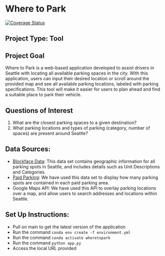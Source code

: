 # Where to Park

[![Coverage Status](https://coveralls.io/repos/github/jennywong01/wheretopark/badge.svg?branch=main)](https://coveralls.io/github/jennywong01/wheretopark?branch=main)

## Project Type: Tool

## Project Goal
Where to Park is a web-based application developed to assist drivers in Seattle with locating all available parking spaces in the city. With this application, users can input their desired location or scroll around the provided map and see all available parking locations, labeled with parking specifications. This tool will make it easier for users to plan ahead and find a suitable place to park their vehicle.

## Questions of Interest
1. What are the closest parking spaces to a given destination?
2. What parking locations and types of parking (category, number of spaces) are present around Seattle? 
  
## Data Sources:
- [Blockface Data](https://data-seattlecitygis.opendata.arcgis.com/datasets/SeattleCityGIS::blockface/about): This data set contains geographic information for all parking spots in Seattle, and includes details such as Unit Descriptions and Categories.
- [Paid Parking](https://data.seattle.gov/Transportation/Paid-Parking-Last-48-Hours-/hiyf-7edq): We have used this data set to display how many parking spots are contained in each paid parking area.
- Google Maps API: We have used this API to overlay parking locations over a map, and allow users to search addresses and locations within Seattle.

## Set Up Instructions:
* Pull on main to get the latest version of the application
* Run the command `conda env create -f environment.yml`
* Run the command `conda activate wheretopark`
* Run the command `python app.py`
* Access the local URL provided
